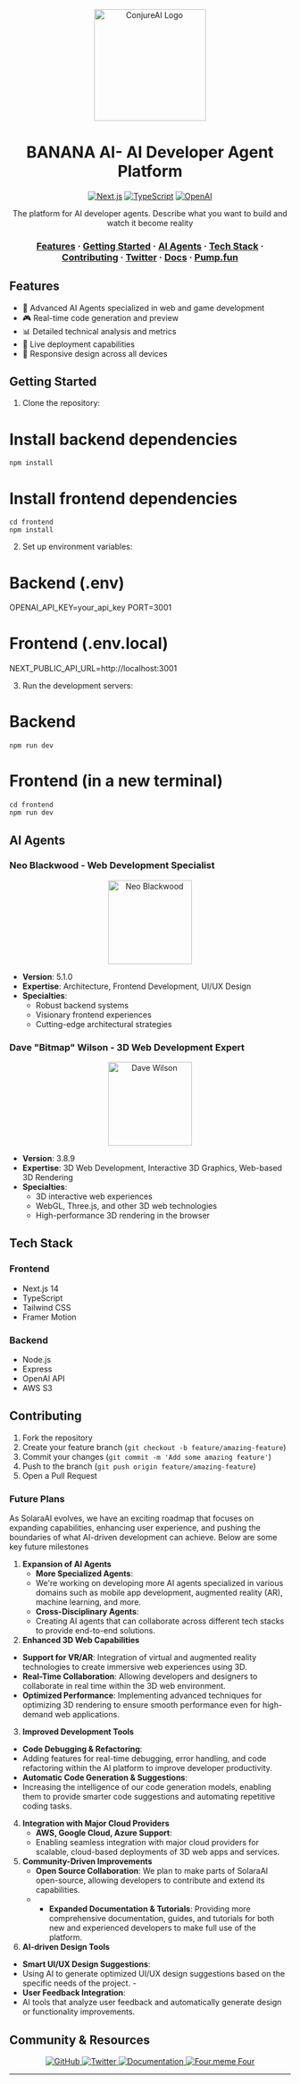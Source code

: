 <div align="center">
  <img src="./public/logo2.jpeg" alt="ConjureAI Logo" width="200"/>

  # BANANA AI- AI Developer Agent Platform

  [![Next.js](https://img.shields.io/badge/Next.js-14.0-black?style=for-the-badge&logo=next.js)](https://nextjs.org/)
  [![TypeScript](https://img.shields.io/badge/TypeScript-5.3-blue?style=for-the-badge&logo=typescript)](https://www.typescriptlang.org/)
  [![OpenAI](https://img.shields.io/badge/OpenAI-API-412991?style=for-the-badge&logo=openai)](https://openai.com/)

  <p>The platform for AI developer agents. Describe what you want to build and watch it become reality</p>

</div>

<div align="center">
  <h3>
    <a href="#features">Features</a>
    <span> · </span>
    <a href="#getting-started">Getting Started</a>
    <span> · </span>
    <a href="#ai-agents">AI Agents</a>
    <span> · </span>
    <a href="#tech-stack">Tech Stack</a>
    <span> · </span>
    <a href="#contributing">Contributing</a>
    <span> · </span>
    <a href="https://x.com/conjureai">Twitter</a>
    <span> · </span>
    <a href="https://conjureai.gitbook.io/">Docs</a>
    <span> · </span>
    <a href="https://pump.fun/coin/H1gbUutzF1gHqbV91MPxk6YkGEDdiFm44iiUWdwMpump">Pump.fun</a>
  </h3>
</div>


## Features

- 🤖 Advanced AI Agents specialized in web and game development
- 🎮 Real-time code generation and preview
- 📊 Detailed technical analysis and metrics
- 🔄 Live deployment capabilities
- 📱 Responsive design across all devices

## Getting Started

1. Clone the repository:

# Install backend dependencies
```console
npm install
```

# Install frontend dependencies
```console
cd frontend
npm install
```

2. Set up environment variables:

# Backend (.env)
OPENAI_API_KEY=your_api_key
PORT=3001

# Frontend (.env.local)
NEXT_PUBLIC_API_URL=http://localhost:3001

3. Run the development servers:

# Backend
```console  
npm run dev
```

# Frontend (in a new terminal)
```console
cd frontend
npm run dev
```

## AI Agents

### Neo Blackwood - Web Development Specialist
<div align="center">
  <img src="./public/web_dev.png" alt="Neo Blackwood" width="150"/>
</div>

- **Version**: 5.1.0
- **Expertise**: Architecture, Frontend Development, UI/UX Design
- **Specialties**: 
  - Robust backend systems
  - Visionary frontend experiences
  - Cutting-edge architectural strategies

### Dave "Bitmap" Wilson - 3D Web Development Expert
<div align="center">
  <img src="./public/game_dev.png" alt="Dave Wilson" width="150"/>
</div>

- **Version**: 3.8.9
- **Expertise**: 3D Web Development, Interactive 3D Graphics, Web-based 3D Rendering
- **Specialties**:
  -  3D interactive web experiences 
  - WebGL, Three.js, and other 3D web technologies
  - High-performance 3D rendering in the browser

## Tech Stack

### Frontend
- Next.js 14
- TypeScript
- Tailwind CSS
- Framer Motion

### Backend
- Node.js
- Express
- OpenAI API
- AWS S3

## Contributing

1. Fork the repository
2. Create your feature branch (`git checkout -b feature/amazing-feature`)
3. Commit your changes (`git commit -m 'Add some amazing feature'`)
4. Push to the branch (`git push origin feature/amazing-feature`)
5. Open a Pull Request

### Future Plans

   As SolaraAI evolves, we have an exciting roadmap that focuses on expanding capabilities, enhancing user experience, and pushing the boundaries of what AI-driven development can achieve. Below are some key future milestones

1. **Expansion of AI Agents**  
   - **More Specialized Agents**: 
   - We're working on developing more AI agents specialized in various domains such as mobile app development, augmented reality (AR), machine learning, and more. 
   - **Cross-Disciplinary Agents**:
   -  Creating AI agents that can collaborate across different tech stacks to provide end-to-end solutions. 
2.  **Enhanced 3D Web Capabilities**  
   - **Support for VR/AR**: Integration of virtual and augmented reality technologies to create immersive web experiences using 3D.   
   - **Real-Time Collaboration**: Allowing developers and designers to collaborate in real time within the 3D web environment.   
   - **Optimized Performance**: Implementing advanced techniques for optimizing 3D rendering to ensure smooth performance even for high-demand web applications.
3.  **Improved Development Tools**  
   - **Code Debugging & Refactoring**: 
   - Adding features for real-time debugging, error handling, and code refactoring within the AI platform to improve developer productivity.   
   - **Automatic Code Generation & Suggestions**: 
   - Increasing the intelligence of our code generation models, enabling them to provide smarter code suggestions and automating repetitive coding tasks.
4. **Integration with Major Cloud Providers**  
   - **AWS, Google Cloud, Azure Support**:
   -  Enabling seamless integration with major cloud providers for scalable, cloud-based deployments of 3D web apps and services. 
5. **Community-Driven Improvements**  
   - **Open Source Collaboration**: We plan to make parts of SolaraAI open-source, allowing developers to contribute and extend its capabilities.   
   - - **Expanded Documentation & Tutorials**: Providing more comprehensive documentation, guides, and tutorials for both new and experienced developers to make full use of the platform. 
6.   **AI-driven Design Tools**  
   - **Smart UI/UX Design Suggestions**:
   -  Using AI to generate optimized UI/UX design suggestions based on the specific needs of the project.   - 
   - **User Feedback Integration**: 
   - AI tools that analyze user feedback and automatically generate design or functionality improvements.


## Community & Resources

<div align="center">
  <a href="https://github.com/jpregidasda/BANANA-AI">
    <img src="https://img.shields.io/badge/GitHub-Source_Code-2ea44f?style=for-the-badge&logo=github" alt="GitHub">
  </a>
  <a href="https://x.com/bananai_bnb/">
    <img src="https://img.shields.io/badge/Twitter-Latest_Updates-1DA1F2?style=for-the-badge&logo=twitter" alt="Twitter">
  </a>
  <a href="https://github.com/jpregidasda/BANANA-AI/blob/main/README.md">
    <img src="https://img.shields.io/badge/GitBook-Documentation-3884FF?style=for-the-badge&logo=gitbook" alt="Documentation">
  </a>
  <a href="https://four.meme/token/0xc2e85ecf8824368df1a0871601f2656f380d363a">
    <img src="https://img.shields.io/badge/Pump.fun-Pump-FF69B4?style=for-the-badge" alt="Four.meme Four">
  </a>
</div>

---
